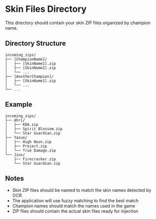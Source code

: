 # Skin Files Directory

This directory should contain your skin ZIP files organized by champion name.

## Directory Structure

```
incoming_zips/
├── [ChampionName]/
│   ├── [SkinName1].zip
│   ├── [SkinName2].zip
│   └── ...
├── [AnotherChampion]/
│   ├── [SkinName1].zip
│   └── ...
└── ...
```

## Example

```
incoming_zips/
├── Ahri/
│   ├── KDA.zip
│   ├── Spirit Blossom.zip
│   └── Star Guardian.zip
├── Yasuo/
│   ├── High Noon.zip
│   ├── Project.zip
│   └── True Damage.zip
└── Jinx/
    ├── Firecracker.zip
    └── Star Guardian.zip
```

## Notes

- Skin ZIP files should be named to match the skin names detected by OCR
- The application will use fuzzy matching to find the best match
- Champion names should match the names used in the game
- ZIP files should contain the actual skin files ready for injection
